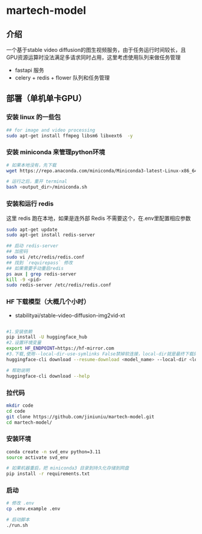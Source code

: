 # martech-model

## 介绍
一个基于stable video diffusion的图生视频服务，由于任务运行时间较长，且GPU资源运算时没法满足多请求同时占用，这里考虑使用队列来做任务管理
- fastapi 服务
- celery + redis + flower 队列和任务管理


## 部署（单机单卡GPU）

### 安装 linux 的一些包
```bash
## for image and video processing
sudo apt-get install ffmpeg libsm6 libxext6  -y
```

### 安装 miniconda 来管理python环境
```bash
# 如果本地没有，先下载
wget https://repo.anaconda.com/miniconda/Miniconda3-latest-Linux-x86_64.sh -O <output_dir>/miniconda.sh

# 运行之后，重开 terminal
bash <output_dir>/miniconda.sh
```


### 安装和运行 redis
这里 redis 跑在本地，如果是连外部 Redis 不需要这个，在.env里配置相应参数
```bash
sudo apt-get update
sudo apt-get install redis-server

## 启动 redis-server
## 加密码
sudo vi /etc/redis/redis.conf
## 找到 `requirepass` 修改
## 如果需要手动重启redis
ps aux | grep redis-server
kill -9 <pid>
sudo redis-server /etc/redis/redis.conf
```

### HF 下载模型（大概几个小时）
- stabilityai/stable-video-diffusion-img2vid-xt
```bash

#1.安装依赖
pip install -U huggingface_hub
#2.设置环境变量
export HF_ENDPOINT=https://hf-mirror.com
#3.下载,使用--local-dir-use-symlinks False禁掉软连接，local-dir就是最终下载的路径，而不是链接到.cache/huggingface
huggingface-cli download --resume-download <model_name> --local-dir <local_dir> --local-dir-use-symlinks False

# 帮助说明
huggingface-cli download --help
```
### 拉代码
```bash
mkdir code
cd code
git clone https://github.com/jiniuniu/martech-model.git 
cd martech-model/
```


### 安装环境
```bash
conda create -n svd_env python=3.11
source activate svd_env

# 如果机器重启，把 miniconda3 目录到持久化存储到网盘
pip install -r requirements.txt
```

### 启动
```bash
# 修改 .env
cp .env.example .env

# 启动脚本
./run.sh
```
